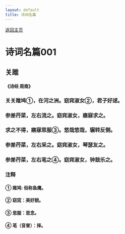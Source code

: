 ```yaml
---
layout: default
title: 诗词名篇
---
```


[返回主页](index.html)

# 诗词名篇001

## 关雎
#### 《诗经 周南》
### 关关雎鸠①，在河之洲。窈窕淑女②，君子好逑。
### 参差荇菜，左右流之。窈窕淑女，寤寐求之。
### 求之不得，寤寐思服③。悠哉悠哉，辗转反侧。
### 参差荇菜，左右采之。窈窕淑女，琴瑟友之。
### 参差荇菜，左右芼之④。窈窕淑女，钟鼓乐之。

### 注释
#### ① 雎鸠: 俗称鱼鹰。
#### ② 窈窕：美好貌。
#### ③ 思服：思念。
#### ④ 芼（音冒）：择。


